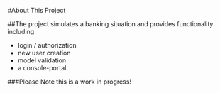 #About This Project

##The project simulates a banking situation and provides functionality including:
  - login / authorization
  - new user creation
  - model validation
  - a console-portal
  
 ###Please Note this is a work in progress!
